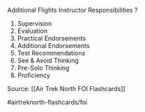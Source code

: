 Additional Flights Instructor Responsibilities
?
1. Supervision
2. Evaluation
3. Practical Endorsements
4. Additional Endorsements
5. Test Recommendations
6. See & Avoid Thinking
7. Pre-Solo Thinking
8. Proficiency
<!--SR:!2022-09-30,1,190-->

Source: [[Air Trek North FOI Flashcards]]

#airtreknorth-flashcards/foi